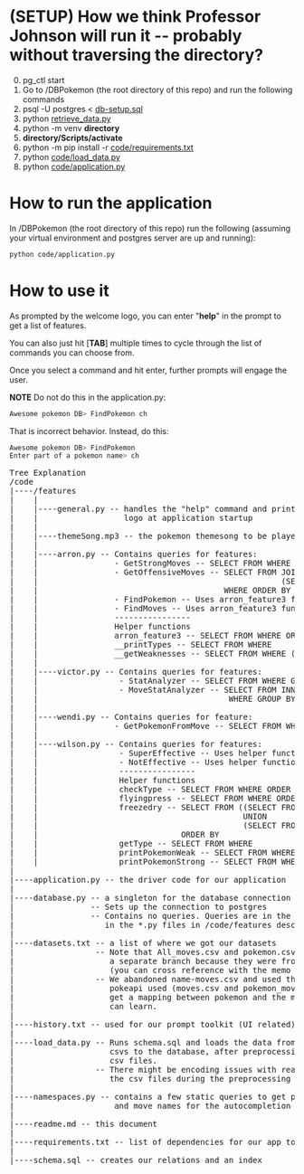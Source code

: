 # (SETUP) How we think Professor Johnson will run it -- probably without traversing the directory?
0. pg_ctl start
1. Go to /DBPokemon (the root directory of this repo) and run the following commands
2. psql -U postgres < [db-setup.sql](/db-setup.sql)
3. python [retrieve_data.py](/retrieve_data.py)
4. python -m venv **directory**
5. **directory/Scripts/activate**
6. python -m pip install -r [code/requirements.txt](/code/requirements.txt)
7. python [code/load_data.py](/code/load_data.py)
8. python [code/application.py](/code/application.py)

# How to run the application
In /DBPokemon (the root directory of this repo) run the following (assuming your virtual environment and postgres server are up and running):
```bash
python code/application.py
```

# How to use it
As prompted by the welcome logo, you can enter "**help**" in the prompt to get a list of features.

You can also just hit \[**TAB**\] multiple times to cycle through the list of commands you can choose from.

Once you select a command and hit enter, further prompts will engage the user.

**NOTE** Do not do this in the application.py:
```bash
Awesome pokemon DB> FindPokemon ch
```

That is incorrect behavior. Instead, do this:
```bash
Awesome pokemon DB> FindPokemon
Enter part of a pokemon name> ch
```

<pre>
Tree Explanation
/code
|----/features
|    |
|    |----general.py -- handles the "help" command and printing out the
|    |                  logo at application startup
|    |
|    |----themeSong.mp3 -- the pokemon themesong to be played in the background
|    |
|    |----arron.py -- Contains queries for features:
|    |                - GetStrongMoves -- SELECT FROM WHERE ORDER BY
|    |                - GetOffensiveMoves -- SELECT FROM JOIN
|    |                                                   (SELECT FROM JOIN WHERE)
|    |                                       WHERE ORDER BY
|    |                - FindPokemon -- Uses arron_feature3 function
|    |                - FindMoves -- Uses arron_feature3 function
|    |                ----------------
|    |                Helper functions
|    |                arron_feature3 -- SELECT FROM WHERE ORDER BY
|    |                __printTypes -- SELECT FROM WHERE
|    |                __getWeaknesses -- SELECT FROM WHERE (SELECT FROM WHERE)
|    |
|    |----victor.py -- Contains queries for features:
|    |                 - StatAnalyzer -- SELECT FROM WHERE GROUP BY ORDER BY
|    |                 - MoveStatAnalyzer -- SELECT FROM INNER JOIN INNER JOIN
|    |                                        WHERE GROUP BY ORDER BY
|    |
|    |----wendi.py -- Contains queries for feature:
|    |                - GetPokemonFromMove -- SELECT FROM WHERE (SELECT FROM WHERE)
|    |
|    |----wilson.py -- Contains queries for features:
|    |                 - SuperEffective -- Uses helper functions
|    |                 - NotEffective -- Uses helper functions
|    |                 ----------------
|    |                 Helper functions
|    |                 checkType -- SELECT FROM WHERE ORDER BY
|    |                 flyingpress -- SELECT FROM WHERE ORDER BY
|    |                 freezedry -- SELECT FROM ((SELECT FROM WHERE)
|    |                                           UNION
|    |                                           (SELECT FROM WHERE))
|    |                              ORDER BY
|    |                 getType -- SELECT FROM WHERE
|    |                 printPokemonWeak -- SELECT FROM WHERE
|    |                 printPokemonStrong -- SELECT FROM WHERE
|
|----application.py -- the driver code for our application
|
|----database.py -- a singleton for the database connection object
|                -- Sets up the connection to postgres
|                -- Contains no queries. Queries are in the actual
|                   in the *.py files in /code/features described above
|
|----datasets.txt -- a list of where we got our datasets
|                 -- Note that All_moves.csv and pokemon.csv are in
|                    a separate branch because they were from Kaggle
|                    (you can cross reference with the memo we submitted)
|                 -- We abandoned name-moves.csv and used the dataset that
|                    pokeapi used (moves.csv and pokemon_moves.csv) to
|                    get a mapping between pokemon and the moves they
|                    can learn.
|
|----history.txt -- used for our prompt toolkit (UI related)
|
|----load_data.py -- Runs schema.sql and loads the data from the dataset
|                    csvs to the database, after preprocessing into other
|                    csv files.
|                 -- There might be encoding issues with reading and writing
|                    the csv files during the preprocessing step
|
|----namespaces.py -- contains a few static queries to get pokemon names
|                     and move names for the autocompletion in our UI
|
|----readme.md -- this document
|
|----requirements.txt -- list of dependencies for our app to run
|
|----schema.sql -- creates our relations and an index
</pre>